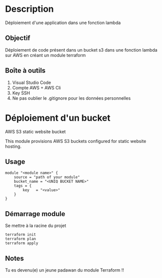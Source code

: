 # Description 
Déploiement d'une application dans une fonction lambda 

## Objectif 
Déploiement de code présent dans un bucket s3 dans une fonction lambda sur AWS en créant un module terraform 

## Boîte à outils 
1. Visual Studio Code
2. Compte AWS + AWS Cli
3. Key SSH
4. Ne pas oublier le .gitignore pour les données personnelles

# Déploiement d'un bucket 
AWS S3 static website bucket

This module provisions AWS S3 buckets configured for static website hosting.

## Usage

```hcl
module "<module name>" {
    source = "path of your module"
    bucket_name = "<UNIQ BUCKET NAME>"
    tags = {
        key   = "<value>"
    }
}
```
## Démarrage module

Se mettre à la racine du projet
```
terraform init
terraform plan
terraform apply
```
## Notes 
Tu es devenu(e) un jeune padawan du module Terraform !!
